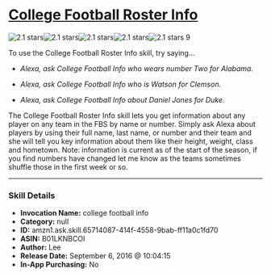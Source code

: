 # [College Football Roster Info](http://alexa.amazon.com/#skills/amzn1.ask.skill.65714087-414f-4558-9bab-ff11a0c1fd70)
![2.1 stars](../../images/ic_star_black_18dp_1x.png)![2.1 stars](../../images/ic_star_black_18dp_1x.png)![2.1 stars](../../images/ic_star_half_black_18dp_1x.png)![2.1 stars](../../images/ic_star_border_black_18dp_1x.png)![2.1 stars](../../images/ic_star_border_black_18dp_1x.png) 9

To use the College Football Roster Info skill, try saying...

* *Alexa, ask College Football Info who wears number Two for Alabama.*

* *Alexa, ask College Football Info who is Watson for Clemson.*

* *Alexa, ask College Football Info about Daniel Jones for Duke.*

The College Football Roster Info skill lets you get information about any player on any team in the FBS by name or number. Simply ask Alexa about players by using their full name, last name, or number and their team and she will tell you key information about them like their height, weight, class and hometown. 
Note: information is current as of the start of the season, if you find numbers have changed let me know as the teams sometimes shuffle those in the first week or so.

***

### Skill Details

* **Invocation Name:** college football info
* **Category:** null
* **ID:** amzn1.ask.skill.65714087-414f-4558-9bab-ff11a0c1fd70
* **ASIN:** B01LKNBCOI
* **Author:** Lee
* **Release Date:** September 6, 2016 @ 10:04:15
* **In-App Purchasing:** No
